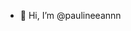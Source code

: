 - 👋 Hi, I’m @paulineeannn


<!---
paulineeannn/paulineeannn is a ✨ special ✨ repository because its `README.md` (this file) appears on your GitHub profile.
You can click the Preview link to take a look at your changes.
--->
